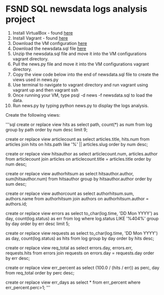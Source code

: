 # FSND SQL newsdata logs analysis project

1. Install VirtualBox - found [here](virtualbox.org)
2. Install Vagrant - found [here](vagrantup.com)
3. Download the VM configuration [here](https://github.com/udacity/fullstack-nanodegree-vm)
4. Download the newsdata.sql file [here](https://d17h27t6h515a5.cloudfront.net/topher/2016/August/57b5f748_newsdata/newsdata.zip)
5. Unzip the newsdata.sql file and move it into the VM configurations vagrant directory.
6. Pull the news.py file and move it into the VM configurations vagrant directory.
7. Copy the view code below into the end of newsdata.sql file to create the views used in news.py
8. Use terminal to navigate to vagrant directory and run vagrant using vagrant up and then vagrant ssh
9. Once running your VM, type psql -d news -f newsdata.sql to load the data.
10. Run news.py by typing python news.py to display the logs analysis.


Create the following views:

'''sql
create or replace view hits as
    select path, count(*) as num
    from log
    group by path 
    order by num desc
    limit 9;

create or replace view articlecount as
    select articles.title, hits.num
    from articles join hits
    on hits.path
    like '%' || articles.slug
    order by num desc;

create or replace view hitsauthor as
    select articlecount.num, articles.author
    from articlecount join articles
    on articlecount.title = articles.title
    order by num desc;

create or replace view authorhitsum as
    select hitsauthor.author, sum(hitsauthor.num)
    from hitsauthor
    group by hitsauthor.author
    order by sum desc;

create or replace view authorcount as
    select authorhitsum.sum, authors.name
    from authorhitsum join authors
    on authorhitsum.author = authors.id;

create or replace view errors as
    select to_char(log.time, 'DD Mon YYYY') as day, count(log.status) as err
    from log
    where log.status LIKE '%404%'
    group by day
    order by err desc
    limit 5;

create or replace view requests as
    select to_char(log.time, 'DD Mon YYYY') as day, count(log.status) as hits
    from log
    group by day
    order by hits desc;

create or replace view req_total as
    select errors.day, errors.err, requests.hits
    from errors join requests
    on errors.day = requests.day
    order by err desc;

create or replace view err_percent as
    select (100.0 / (hits / err)) as perc, day from req_total order by perc desc;

create or replace view err_days as
    select * from err_percent where err_percent.perc>1;
'''